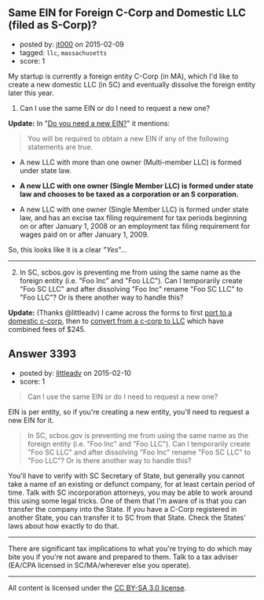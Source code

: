 ## Same EIN for Foreign C-Corp and Domestic LLC (filed as S-Corp)?

- posted by: [jt000](https://stackexchange.com/users/4550640/jt000) on 2015-02-09
- tagged: `llc`, `massachusetts`
- score: 1

My startup is currently a foreign entity C-Corp (in MA), which I'd like to create a new domestic LLC (in SC) and eventually dissolve the foreign entity later this year. 

1. Can I use the same EIN or do I need to request a new one?

**Update:** In "[Do you need a new EIN?](http://www.irs.gov/Businesses/Small-Businesses-&-Self-Employed/Do-You-Need-a-New-EIN?)" it mentions:

> You will be required to obtain a new EIN if any of the following statements are true.
>
* A new LLC with more than one owner (Multi-member LLC) is formed under state law.
>
* **A new LLC with one owner (Single Member LLC) is formed under state law and chooses to be taxed as a corporation or an S corporation.**
>
* A new LLC with one owner (Single Member LLC) is formed under state law, and has an excise tax filing requirement for tax periods beginning on or after January 1, 2008 or an employment tax filing requirement for wages paid on or after January 1, 2009.

So, this looks like it is a clear "*Yes*"...

----------

2. In SC, scbos.gov is preventing me from using the same name as the foreign entity (i.e. "Foo Inc" and "Foo LLC"). Can I temporarily create "Foo SC LLC" and after dissolving "Foo Inc" rename "Foo SC LLC" to "Foo LLC"? Or is there another way to handle this?

**Update:** (Thanks @littleadv) I came across the forms to first [port to a domestic c-corp](http://www.sos.sc.gov/forms/conversion%20forms/forms%20-%20Articles%20of%20Domestication.pdf), then to [convert from a c-corp to LLC](http://www.sos.sc.gov/forms/conversion%20forms/forms%20-%20conv%20corp%20to%20LLC.pdf) which have combined fees of $245.


## Answer 3393

- posted by: [littleadv](https://stackexchange.com/users/307221/littleadv) on 2015-02-10
- score: 1

> Can I use the same EIN or do I need to request a new one?

EIN is per entity, so if you're creating a new entity,  you'll need to request a new EIN for it.

> In SC, scbos.gov is preventing me from using the same name as the
> foreign entity (i.e. "Foo Inc" and "Foo LLC"). Can I temporarily
> create "Foo SC LLC" and after dissolving "Foo Inc" rename "Foo SC LLC"
> to "Foo LLC"? Or is there another way to handle this?

You'll have to verify with SC Secretary of State, but generally you cannot take a name of an existing or defunct company, for at least certain period of time. Talk with SC incorporation attorneys, you may be able to work around this using some legal tricks. One of them that I'm aware of is that you can transfer the company into the State. If you have a C-Corp registered in another State, you can transfer it to SC from that State. Check the States' laws about how exactly to do that.

---

There are significant tax implications to what you're trying to do which may bite you if you're not aware and prepared to them. Talk to a tax adviser (EA/CPA licensed in SC/MA/wherever else you operate).



---

All content is licensed under the [CC BY-SA 3.0 license](https://creativecommons.org/licenses/by-sa/3.0/).

